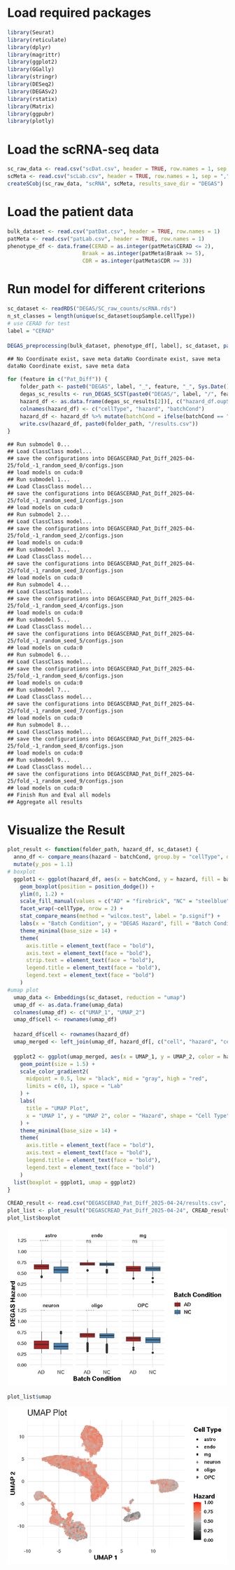# Load required packages

``` r
library(Seurat)
library(reticulate)
library(dplyr)
library(magrittr)
library(ggplot2)
library(GGally)
library(stringr)
library(DESeq2)
library(DEGASv2)
library(rstatix)
library(Matrix)
library(ggpubr)
library(plotly)
```

# Load the scRNA-seq data

``` r
sc_raw_data <- read.csv("scDat.csv", header = TRUE, row.names = 1, sep = ",")
scMeta <- read.csv("scLab.csv", header = TRUE, row.names = 1, sep = ",")
createSCobj(sc_raw_data, "scRNA", scMeta, results_save_dir = "DEGAS")
```

# Load the patient data

``` r
bulk_dataset <- read.csv("patDat.csv", header = TRUE, row.names = 1)
patMeta <- read.csv("patLab.csv", header = TRUE, row.names = 1)
phenotype_df <- data.frame(CERAD = as.integer(patMeta$CERAD <= 2), 
                        Braak = as.integer(patMeta$Braak >= 5),
                        CDR = as.integer(patMeta$CDR >= 3))
```

# Run model for different criterions

``` r
sc_dataset <- readRDS("DEGAS/SC_raw_counts/scRNA.rds")
n_st_classes = length(unique(sc_dataset$oupSample.cellType))
# use CERAD for test
label = "CERAD"

DEGAS_preprocessing(bulk_dataset, phenotype_df[, label], sc_dataset, paste0("DEGAS/", label), st_lab_list = sc_dataset@meta.data$oupSample.cellType, model_type = "categorical", diff_expr_files = c("DEGAS/SC_raw_counts/sc_diff_expr.csv"))
```

    ## No Coordinate exist, save meta dataNo Coordinate exist, save meta dataNo Coordinate exist, save meta data

``` r
for (feature in c("Pat_Diff")) {
    folder_path <- paste0("DEGAS", label, "_", feature, "_", Sys.Date())
    degas_sc_results <- run_DEGAS_SCST(paste0("DEGAS/", label, "/", feature, ".RData"), "ClassClass", "Grubman_MSBB", "cross_entropy", "Wasserstein", folder_path, tot_seeds = 10)
    hazard_df <- as.data.frame(degas_sc_results[2])[, c("hazard_df.oupSample.cellType", "hazard_df.hazard", "hazard_df.oupSample.batchCond")]
    colnames(hazard_df) <- c("cellType", "hazard", "batchCond")
    hazard_df <- hazard_df %>% mutate(batchCond = ifelse(batchCond == "AD", "AD", ifelse(batchCond == "ct", "NC", batchCond)))
    write.csv(hazard_df, paste0(folder_path, "/results.csv"))
}
```

    ## Run submodel 0...
    ## Load ClassClass model...
    ## save the configurations into DEGASCERAD_Pat_Diff_2025-04-25/fold_-1_random_seed_0/configs.json
    ## load models on cuda:0
    ## Run submodel 1...
    ## Load ClassClass model...
    ## save the configurations into DEGASCERAD_Pat_Diff_2025-04-25/fold_-1_random_seed_1/configs.json
    ## load models on cuda:0
    ## Run submodel 2...
    ## Load ClassClass model...
    ## save the configurations into DEGASCERAD_Pat_Diff_2025-04-25/fold_-1_random_seed_2/configs.json
    ## load models on cuda:0
    ## Run submodel 3...
    ## Load ClassClass model...
    ## save the configurations into DEGASCERAD_Pat_Diff_2025-04-25/fold_-1_random_seed_3/configs.json
    ## load models on cuda:0
    ## Run submodel 4...
    ## Load ClassClass model...
    ## save the configurations into DEGASCERAD_Pat_Diff_2025-04-25/fold_-1_random_seed_4/configs.json
    ## load models on cuda:0
    ## Run submodel 5...
    ## Load ClassClass model...
    ## save the configurations into DEGASCERAD_Pat_Diff_2025-04-25/fold_-1_random_seed_5/configs.json
    ## load models on cuda:0
    ## Run submodel 6...
    ## Load ClassClass model...
    ## save the configurations into DEGASCERAD_Pat_Diff_2025-04-25/fold_-1_random_seed_6/configs.json
    ## load models on cuda:0
    ## Run submodel 7...
    ## Load ClassClass model...
    ## save the configurations into DEGASCERAD_Pat_Diff_2025-04-25/fold_-1_random_seed_7/configs.json
    ## load models on cuda:0
    ## Run submodel 8...
    ## Load ClassClass model...
    ## save the configurations into DEGASCERAD_Pat_Diff_2025-04-25/fold_-1_random_seed_8/configs.json
    ## load models on cuda:0
    ## Run submodel 9...
    ## Load ClassClass model...
    ## save the configurations into DEGASCERAD_Pat_Diff_2025-04-25/fold_-1_random_seed_9/configs.json
    ## load models on cuda:0
    ## Finish Run and Eval all models
    ## Aggregate all results

# Visualize the Result

``` r
plot_result <- function(folder_path, hazard_df, sc_dataset) {
  anno_df <- compare_means(hazard ~ batchCond, group.by = "cellType", data = hazard_df) %>%
  mutate(y_pos = 1.1)
# boxplot
  ggplot1 <- ggplot(hazard_df, aes(x = batchCond, y = hazard, fill = batchCond)) + 
    geom_boxplot(position = position_dodge()) + 
    ylim(0, 1.2) + 
    scale_fill_manual(values = c("AD" = "firebrick", "NC" = "steelblue")) + 
    facet_wrap(~cellType, nrow = 2) + 
    stat_compare_means(method = "wilcox.test", label = "p.signif") +
    labs(x = "Batch Condition", y = "DEGAS Hazard", fill = "Batch Condition") + 
    theme_minimal(base_size = 14) +
    theme(
      axis.title = element_text(face = "bold"),
      axis.text = element_text(face = "bold"),
      strip.text = element_text(face = "bold"),
      legend.title = element_text(face = "bold"),
      legend.text = element_text(face = "bold")
    )
#umap plot
  umap_data <- Embeddings(sc_dataset, reduction = "umap")
  umap_df <- as.data.frame(umap_data)
  colnames(umap_df) <- c("UMAP_1", "UMAP_2")
  umap_df$cell <- rownames(umap_df)

  hazard_df$cell <- rownames(hazard_df)
  umap_merged <- left_join(umap_df, hazard_df[, c("cell", "hazard", "cellType")], by = "cell")

  ggplot2 <- ggplot(umap_merged, aes(x = UMAP_1, y = UMAP_2, color = hazard, shape = cellType)) +
    geom_point(size = 1.5) +
    scale_color_gradient2(
      midpoint = 0.5, low = "black", mid = "gray", high = "red",
      limits = c(0, 1), space = "Lab"
    ) +
    labs(
      title = "UMAP Plot",
      x = "UMAP 1", y = "UMAP 2", color = "Hazard", shape = "Cell Type"
    ) +
    theme_minimal(base_size = 14) +
    theme(
      axis.title = element_text(face = "bold"),
      axis.text = element_text(face = "bold"),
      legend.title = element_text(face = "bold"),
      legend.text = element_text(face = "bold")
    )
  list(boxplot = ggplot1, umap = ggplot2)
}
```

``` r
CREAD_result <- read.csv("DEGASCERAD_Pat_Diff_2025-04-24/results.csv", row.names = 1)
plot_list <- plot_result("DEGASCREAD_Pat_Diff_2025-04-24", CREAD_result, sc_dataset)
plot_list$boxplot
```

![](figure/unnamed-chunk-7-1.png)

``` r
plot_list$umap
```

![](figure/unnamed-chunk-7-2.png)
